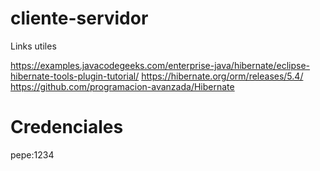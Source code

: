 # cliente-servidor

Links utiles

https://examples.javacodegeeks.com/enterprise-java/hibernate/eclipse-hibernate-tools-plugin-tutorial/
https://hibernate.org/orm/releases/5.4/
https://github.com/programacion-avanzada/Hibernate

# Credenciales
pepe:1234